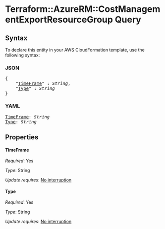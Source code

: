 # Terraform::AzureRM::CostManagementExportResourceGroup Query

## Syntax

To declare this entity in your AWS CloudFormation template, use the following syntax:

### JSON

<pre>
{
    "<a href="#timeframe" title="TimeFrame">TimeFrame</a>" : <i>String</i>,
    "<a href="#type" title="Type">Type</a>" : <i>String</i>
}
</pre>

### YAML

<pre>
<a href="#timeframe" title="TimeFrame">TimeFrame</a>: <i>String</i>
<a href="#type" title="Type">Type</a>: <i>String</i>
</pre>

## Properties

#### TimeFrame

_Required_: Yes

_Type_: String

_Update requires_: [No interruption](https://docs.aws.amazon.com/AWSCloudFormation/latest/UserGuide/using-cfn-updating-stacks-update-behaviors.html#update-no-interrupt)

#### Type

_Required_: Yes

_Type_: String

_Update requires_: [No interruption](https://docs.aws.amazon.com/AWSCloudFormation/latest/UserGuide/using-cfn-updating-stacks-update-behaviors.html#update-no-interrupt)

